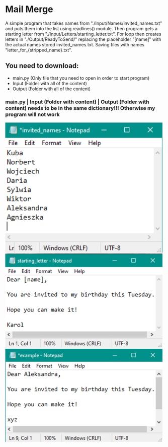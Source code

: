 # Mail Merge
A simple program that takes names from "./Input/Names/invited_names.txt" and puts them into the list using readlines() module. Then program gets a starting letter from "./Input/Letters/starting_letter.txt". For loop then creates letters in "./Output/ReadyToSend/" replacing the placeholder "[name]" with the actual names stored invited_names.txt. Saving files with names "letter_for_{stripped_name}.txt".
## You need to download:
- main.py (Only file that you need to open in order to start program)
- Input (Folder with all of the content)
- Output (Folder with all of the content)
### main.py | Input (Folder with content) | Output (Folder with content) needs to be in the same dictionary!!! Otherwise my program will not work
<img src ='./screenshots/invited_names_screenshot.png' width='500'>
<img src ='./screenshots/starting_letter_screenshot.png' width='500'>
<img src ='./screenshots/example_screenshot.png' width='500'>
